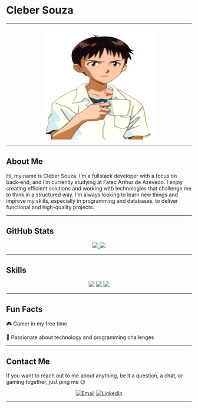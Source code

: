 # Cleber Souza

---

<div align="center">

<img height="300" width="300" alt="PNG" src="assets/baka.png">

</div>

---

## About Me

Hi, my name is Cleber Souza. I’m a fullstack developer with a focus on back-end, and I’m currently studying at Fatec Arthur de Azevedo. I enjoy creating efficient solutions and working with technologies that challenge me to think in a structured way. I’m always looking to learn new things and improve my skills, especially in programming and databases, to deliver functional and high-quality projects.

---

## GitHub Stats

<div align="center">
  <a href="https://github.com/SouzaCleber98">
    <img height="180em" src="https://github-readme-stats.vercel.app/api/top-langs/?username=SouzaCleber98&layout=compact&langs_count=7&theme=dracula"/>
  </a>
  <a href="https://github.com/SouzaCleber98">
    <img height="180em" src="https://github-readme-stats.vercel.app/api?username=SouzaCleber98&show_icons=true&theme=radical"/>
  </a>
</div>

---

## Skills

<div align="center">

<p>

  <img src="https://img.shields.io/badge/Java-ED8B00?style=for-the-badge&logo=java&logoColor=white" />
  <img src="https://img.shields.io/badge/Node.js-339933?style=for-the-badge&logo=nodedotjs&logoColor=white" />
  <img src="https://img.shields.io/badge/JavaScript-F7DF1E?style=for-the-badge&logo=javascript&logoColor=black" />

</p>

</div>

---

## Fun Facts

🎮 Gamer in my free time

🚀 Passionate about technology and programming challenges

---

## Contact Me

If you want to reach out to me about anything, be it a question, a chat, or gaming together, just ping me 😉

<div align="center">

[![Email](https://img.shields.io/badge/Email-D14836?style=for-the-badge&logo=gmail&logoColor=white)](mailto:souzacleber.cs.cs@gmail.com)
[![LinkedIn](https://img.shields.io/badge/LinkedIn-0077B5?style=for-the-badge&logo=linkedin&logoColor=white)](https://www.linkedin.com/in/cleber-souza-62170b270/)

</div>

---

